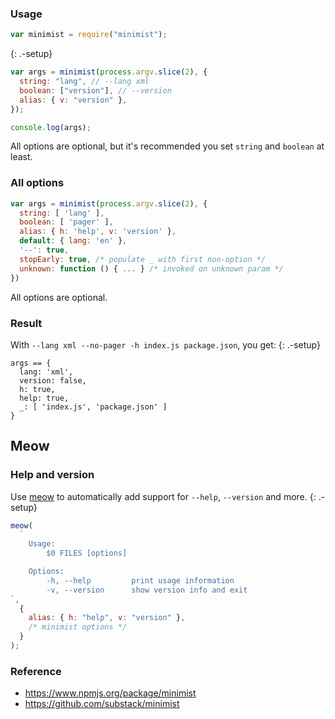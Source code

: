 ### Usage

```js
var minimist = require("minimist");
```

{: .-setup}

```js
var args = minimist(process.argv.slice(2), {
  string: "lang", // --lang xml
  boolean: ["version"], // --version
  alias: { v: "version" },
});
```

```js
console.log(args);
```

All options are optional, but it's recommended you set `string` and `boolean` at least.

### All options

```js
var args = minimist(process.argv.slice(2), {
  string: [ 'lang' ],
  boolean: [ 'pager' ],
  alias: { h: 'help', v: 'version' },
  default: { lang: 'en' },
  '--': true,
  stopEarly: true, /* populate _ with first non-option */
  unknown: function () { ... } /* invoked on unknown param */
})
```

All options are optional.

### Result

With `--lang xml --no-pager -h index.js package.json`, you get:
{: .-setup}

```
args == {
  lang: 'xml',
  version: false,
  h: true,
  help: true,
  _: [ 'index.js', 'package.json' ]
}
```

## Meow

### Help and version

Use [meow](https://www.npmjs.com/package/meow) to automatically add support for `--help`, `--version` and more.
{: .-setup}

```js
meow(
  `
    Usage:
        $0 FILES [options]

    Options:
        -h, --help         print usage information
        -v, --version      show version info and exit
`,
  {
    alias: { h: "help", v: "version" },
    /* minimist options */
  }
);
```

### Reference

- <https://www.npmjs.org/package/minimist>
- <https://github.com/substack/minimist>
